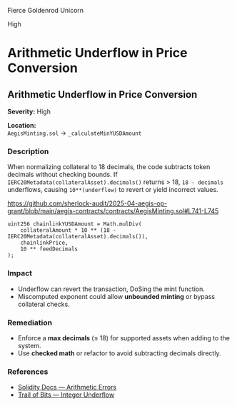 Fierce Goldenrod Unicorn

High

# Arithmetic Underflow in Price Conversion

## Arithmetic Underflow in Price Conversion

**Severity:** High

**Location:**  
`AegisMinting.sol` → `_calculateMinYUSDAmount`

### Description
When normalizing collateral to 18 decimals, the code subtracts token decimals without checking bounds. If `IERC20Metadata(collateralAsset).decimals()` returns > 18, `18 - decimals` underflows, causing `10**(underflow)` to revert or yield incorrect values.

https://github.com/sherlock-audit/2025-04-aegis-op-grant/blob/main/aegis-contracts/contracts/AegisMinting.sol#L741-L745

```solidity
uint256 chainlinkYUSDAmount = Math.mulDiv(
    collateralAmount * 10 ** (18 - IERC20Metadata(collateralAsset).decimals()),
    chainlinkPrice,
    10 ** feedDecimals
);
```

### Impact
- Underflow can revert the transaction, DoSing the mint function.
- Miscomputed exponent could allow **unbounded minting** or bypass collateral checks.

### Remediation
- Enforce a **max decimals** (≤ 18) for supported assets when adding to the system.
- Use **checked math** or refactor to avoid subtracting decimals directly.

### References
- [Solidity Docs — Arithmetic Errors](https://docs.soliditylang.org/en/v0.8.26/types.html#arithmetic-errors)  
- [Trail of Bits — Integer Underflow](https://github.com/trailofbits/Smart-Contract-Weakness-Classification#integer-underflow)